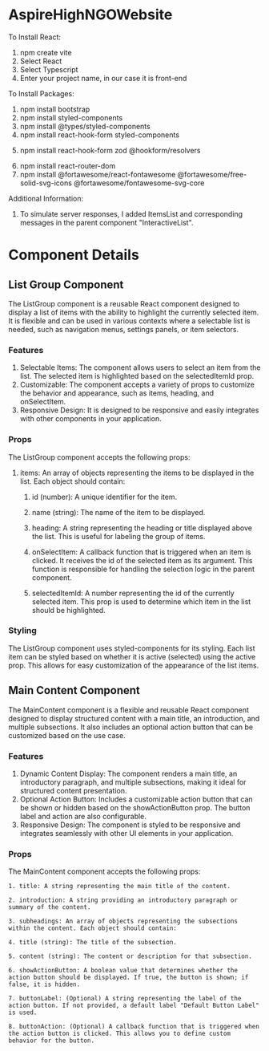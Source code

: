 # AspireHighNGOWebsite

To Install React:

1. npm create vite
2. Select React
3. Select Typescript
4. Enter your project name, in our case it is front-end

To Install Packages:

1. npm install bootstrap
2. npm install styled-components
3. npm install @types/styled-components
4. npm install react-hook-form styled-components
<!-- For Form Schema, install Zod -->
5. npm install react-hook-form zod @hookform/resolvers
<!-- For Routing Purposes -->
6. npm install react-router-dom
7. npm install @fortawesome/react-fontawesome @fortawesome/free-solid-svg-icons @fortawesome/fontawesome-svg-core

Additional Information:

1. To simulate server responses, I added ItemsList and corresponding messages in the parent component "InteractiveList".

# Component Details

## List Group Component

The ListGroup component is a reusable React component designed to display a list of items with the ability to highlight the currently selected item. It is flexible and can be used in various contexts where a selectable list is needed, such as navigation menus, settings panels, or item selectors.

### Features

1. Selectable Items: The component allows users to select an item from the list. The selected item is highlighted based on the selectedItemId prop.
2. Customizable: The component accepts a variety of props to customize the behavior and appearance, such as items, heading, and onSelectItem.
3. Responsive Design: It is designed to be responsive and easily integrates with other components in your application.

### Props

The ListGroup component accepts the following props:

1. items: An array of objects representing the items to be displayed in the list. Each object should contain:

   1. id (number): A unique identifier for the item.

   2. name (string): The name of the item to be displayed.

   3. heading: A string representing the heading or title displayed above the list. This is useful for labeling the group of items.

   4. onSelectItem: A callback function that is triggered when an item is clicked. It receives the id of the selected item as its argument. This function is responsible for handling the selection logic in the parent component.

   5. selectedItemId: A number representing the id of the currently selected item. This prop is used to determine which item in the list should be highlighted.

### Styling

The ListGroup component uses styled-components for its styling. Each list item can be styled based on whether it is active (selected) using the active prop. This allows for easy customization of the appearance of the list items.

## Main Content Component

The MainContent component is a flexible and reusable React component designed to display structured content with a main title, an introduction, and multiple subsections. It also includes an optional action button that can be customized based on the use case.

### Features

1.  Dynamic Content Display: The component renders a main title, an introductory paragraph, and multiple subsections, making it ideal for structured content presentation.
2.  Optional Action Button: Includes a customizable action button that can be shown or hidden based on the showActionButton prop. The button label and action are also configurable.
3.  Responsive Design: The component is styled to be responsive and integrates seamlessly with other UI elements in your application.

### Props

The MainContent component accepts the following props:

    1. title: A string representing the main title of the content.

    2. introduction: A string providing an introductory paragraph or summary of the content.

    3. subheadings: An array of objects representing the subsections within the content. Each object should contain:

    4. title (string): The title of the subsection.

    5. content (string): The content or description for that subsection.

    6. showActionButton: A boolean value that determines whether the action button should be displayed. If true, the button is shown; if false, it is hidden.

    7. buttonLabel: (Optional) A string representing the label of the action button. If not provided, a default label "Default Button Label" is used.

    8. buttonAction: (Optional) A callback function that is triggered when the action button is clicked. This allows you to define custom behavior for the button.
